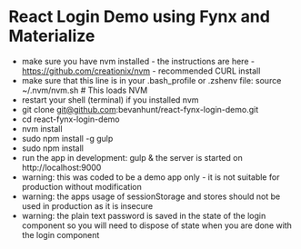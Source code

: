 # React Login Demo using Fynx and Materialize

- make sure you have nvm installed - the instructions are here - https://github.com/creationix/nvm - recommended CURL install
- make sure that this line is in your .bash_profile or .zshenv file: source ~/.nvm/nvm.sh  # This loads NVM
- restart your shell (terminal) if you installed nvm
- git clone git@github.com:bevanhunt/react-fynx-login-demo.git
- cd react-fynx-login-demo
- nvm install
- sudo npm install -g gulp
- sudo npm install
- run the app in development: gulp & the server is started on http://localhost:9000
- warning: this was coded to be a demo app only - it is not suitable for production without modification
- warning: the apps usage of sessionStorage and stores should not be used in production as it is insecure
- warning: the plain text password is saved in the state of the login component so you will need to dispose of state when you are done with the login component